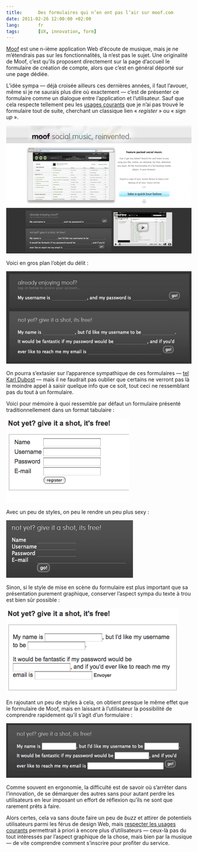 ```yaml
---
title:      Des formulaires qui n’en ont pas l’air sur moof.com
date: 2011-02-26 12:00:00 +02:00
lang:       fr
tags:       [UX, innovation, form]
---
```


[Moof](http://moof.com/) est une n-ième application Web d’écoute de musique, mais je ne m’étendrais pas sur les fonctionnalités, là n’est pas le sujet. Une originalité de Moof, c’est qu’ils proposent directement sur la page d’accueil le formulaire de création de compte, alors que c’est en général déporté sur une page dédiée.

L’idée sympa — déjà croisée ailleurs ces dernières années, il faut l’avouer, même si je ne saurais plus dire où exactement — c’est de présenter ce formulaire comme un dialogue entre l’application et l’utilisateur. Sauf que cela respecte tellement peu les [usages courants](/2011/02/respecter-les-usages-courants.html) que je n’ai pas trouvé le formulaire tout de suite, cherchant un classique lien « *register* » ou « *sign up* ».

![](tumblr_l666d7fbd.png)

Voici en gros plan l’objet du délit :

![](tumblr_l666ec46a.png)

On pourra s’extasier sur l’apparence sympathique de ces formulaires — [tel Karl Dubost](http://twitter.com/karlpro/statuses/2909027575) — mais il ne faudrait pas oublier que certains ne verront pas là le moindre appel à saisir quelque info que ce soit, tout ceci ne ressemblant pas du tout à un formulaire.

Voici pour mémoire à quoi ressemble par défaut un formulaire présenté traditionnellement dans un format tabulaire :

![](tumblr_l666ed61f.png)

Avec un peu de styles, on peu le rendre un peu plus sexy :

![](tumblr_l666f295b.png)

Sinon, si le style de mise en scène du formulaire est plus important que sa présentation purement graphique, conserver l’aspect sympa du texte à trou est bien sûr possible :

![](tumblr_l666g4103.png)

En rajoutant un peu de styles à cela, on obtient presque le même effet que le formulaire de Moof, mais en laissant à l’utilisateur la possibilité de comprendre rapidement qu’il s’agit d’un formulaire :

![](tumblr_l666ga861.png)

Comme souvent en ergonomie, la difficulté est de savoir où s’arrêter dans l’innovation, de se démarquer des autres sans pour autant perdre les utilisateurs en leur imposant un effort de réflexion qu’ils ne sont que rarement prêts à faire.

Alors certes, cela va sans doute faire un peu de *buzz* et attirer de potentiels utilisateurs parmi les férus de design Web, mais [respecter les usages courants](/2011/02/respecter-les-usages-courants.html) permettrait à priori à encore plus d’utilisateurs — ceux-là pas du tout intéressés par l’aspect graphique de la chose, mais bien par la musique — de vite comprendre comment s’inscrire pour profiter du service.

